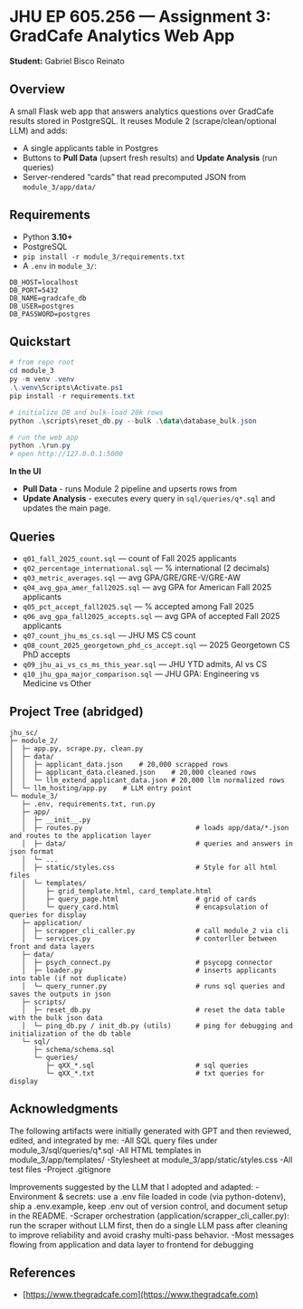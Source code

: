 # JHU EP 605.256 — Assignment 3: GradCafe Analytics Web App

**Student:** Gabriel Bisco Reinato

## Overview

A small Flask web app that answers analytics questions over GradCafe results stored in PostgreSQL. It reuses Module 2 (scrape/clean/optional LLM) and adds:

* A single applicants table in Postgres
* Buttons to **Pull Data** (upsert fresh results) and **Update Analysis** (run queries)
* Server-rendered “cards” that read precomputed JSON from `module_3/app/data/`

## Requirements

* Python **3.10+**
* PostgreSQL
* `pip install -r module_3/requirements.txt`
* A `.env` in `module_3/`:

```
DB_HOST=localhost
DB_PORT=5432
DB_NAME=gradcafe_db
DB_USER=postgres
DB_PASSWORD=postgres
```

## Quickstart

```powershell
# from repo root
cd module_3
py -m venv .venv
.\.venv\Scripts\Activate.ps1
pip install -r requirements.txt

# initialize DB and bulk-load 20k rows
python .\scripts\reset_db.py --bulk .\data\database_bulk.json

# run the web app
python .\run.py
# open http://127.0.0.1:5000
```

**In the UI**

* **Pull Data** - runs Module 2 pipeline and upserts rows from 
* **Update Analysis** - executes every query in `sql/queries/q*.sql` and updates the main page.

## Queries

* `q01_fall_2025_count.sql` — count of Fall 2025 applicants
* `q02_percentage_international.sql` — % international (2 decimals)
* `q03_metric_averages.sql` — avg GPA/GRE/GRE-V/GRE-AW
* `q04_avg_gpa_amer_fall2025.sql` — avg GPA for American Fall 2025 applicants
* `q05_pct_accept_fall2025.sql` — % accepted among Fall 2025
* `q06_avg_gpa_fall2025_accepts.sql` — avg GPA of accepted Fall 2025 applicants
* `q07_count_jhu_ms_cs.sql` — JHU MS CS count
* `q08_count_2025_georgetown_phd_cs_accept.sql` — 2025 Georgetown CS PhD accepts
* `q09_jhu_ai_vs_cs_ms_this_year.sql` — JHU YTD admits, AI vs CS
* `q10_jhu_gpa_major_comparison.sql` — JHU GPA: Engineering vs Medicine vs Other


## Project Tree (abridged)

```
jhu_sc/
├─ module_2/
│  ├─ app.py, scrape.py, clean.py
│  ├─ data/
│  │  ├─ applicant_data.json    # 20,000 scrapped rows
│  │  ├─ applicant_data.cleaned.json    # 20,000 cleaned rows
│  │  └─ llm_extend_applicant_data.json # 20,000 llm normalized rows
│  └─ llm_hosting/app.py    # LLM entry point
└─ module_3/
   ├─ .env, requirements.txt, run.py
   ├─ app/
   │  ├─ __init__.py
   │  ├─ routes.py                            # loads app/data/*.json and routes to the application layer
   │  ├─ data/                                # queries and answers in json format
   │  └─ ...
   │  ├─ static/styles.css                    # Style for all html files
   │  └─ templates/
   │     ├─ grid_template.html, card_template.html
   │     ├─ query_page.html                   # grid of cards
   │     └─ query_card.html                   # encapsulation of queries for display
   ├─ application/
   │  ├─ scrapper_cli_caller.py               # call module_2 via cli
   │  └─ services.py                          # contorller between front and data layers
   ├─ data/
   │  ├─ psych_connect.py                     # psycopg connector
   │  ├─ loader.py                            # inserts applicants into table (if not duplicate)
   │  └─ query_runner.py                      # runs sql queries and saves the outputs in json
   ├─ scripts/
   │  ├─ reset_db.py                          # reset the data table with the bulk json data
   │  └─ ping_db.py / init_db.py (utils)      # ping for debugging and initialization of the db table
   └─ sql/
      ├─ schema/schema.sql
      └─ queries/
         ├─ qXX_*.sql                         # sql queries
         └─ qXX_*.txt                         # txt queries for display
```

## Acknowledgments

The following artifacts were initially generated with GPT and then reviewed, edited, and integrated by me:
-All SQL query files under module_3/sql/queries/q*.sql
-All HTML templates in module_3/app/templates/
-Stylesheet at module_3/app/static/styles.css
-All test files
-Project .gitignore

Improvements suggested by the LLM that I adopted and adapted:
-Environment & secrets: use a .env file loaded in code (via python-dotenv), ship a .env.example, keep .env out of version control, and document setup in the README.
-Scraper orchestration (application/scrapper_cli_caller.py): run the scraper without LLM first, then do a single LLM pass after cleaning to improve reliability and avoid crashy multi-pass behavior.
-Most messages flowing from application and data layer to frontend for debugging

## References

* [https://www.thegradcafe.com](https://www.thegradcafe.com)
